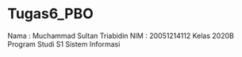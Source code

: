 # Tugas6_PBO
Nama : Muchammad Sultan Triabidin
NIM : 20051214112
Kelas 2020B Program Studi S1 Sistem Informasi
